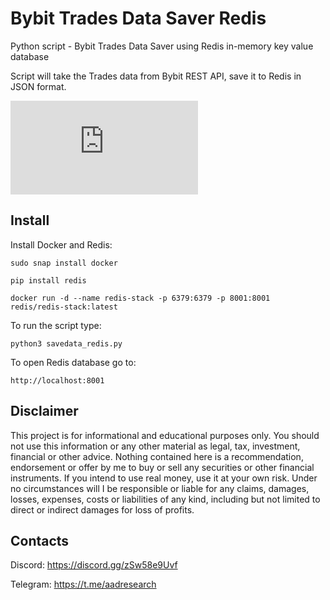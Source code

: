 # Bybit Trades Data Saver Redis
Python script - Bybit Trades Data Saver using Redis in-memory key value database

Script will take the Trades data from Bybit REST API, save it to Redis in JSON format.

[![Latest release](https://badgen.net/github/release/Naereen/Strapdown.js)](https://aadresearch.xyz)

## Install

Install Docker and Redis:

<code>sudo snap install docker</code>

<code>pip install redis</code>

<code>docker run -d --name redis-stack -p 6379:6379 -p 8001:8001 redis/redis-stack:latest</code>
   

To run the script type:

<code>python3 savedata_redis.py</code>

To open Redis database go to:

<code>http://localhost:8001</code>


## Disclaimer
This project is for informational and educational purposes only. You should not use this information or any other material as legal, tax, investment, financial or other advice. Nothing contained here is a recommendation, endorsement or offer by me to buy or sell any securities or other financial instruments. If you intend to use real money, use it at your own risk. Under no circumstances will I be responsible or liable for any claims, damages, losses, expenses, costs or liabilities of any kind, including but not limited to direct or indirect damages for loss of profits.


## Contacts
Discord: https://discord.gg/zSw58e9Uvf

Telegram: https://t.me/aadresearch
